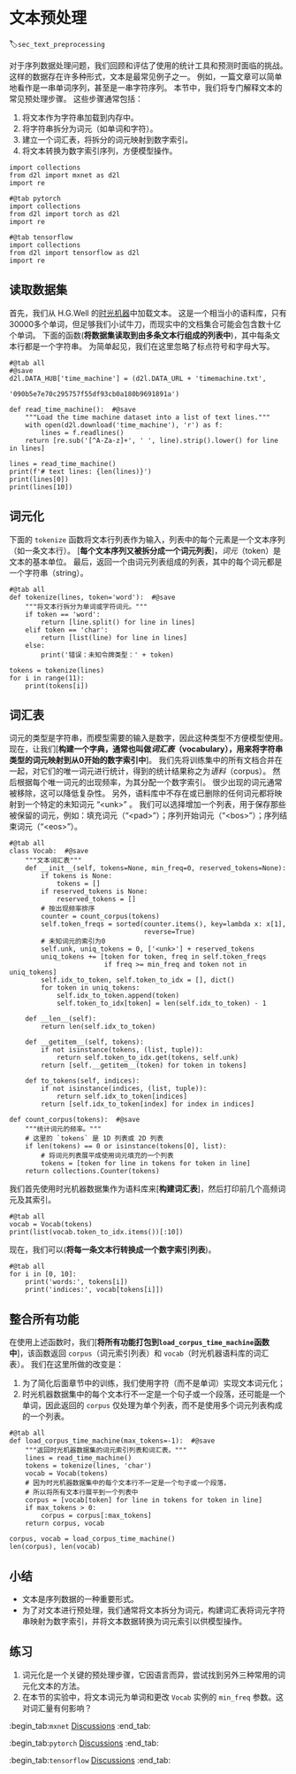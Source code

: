 # 文本预处理
:label:`sec_text_preprocessing`

对于序列数据处理问题，我们回顾和评估了使用的统计工具和预测时面临的挑战。
这样的数据存在许多种形式，文本是最常见例子之一。
例如，一篇文章可以简单地看作是一串单词序列，甚至是一串字符序列。
本节中，我们将专门解释文本的常见预处理步骤。
这些步骤通常包括：

1. 将文本作为字符串加载到内存中。
1. 将字符串拆分为词元（如单词和字符）。
1. 建立一个词汇表，将拆分的词元映射到数字索引。
1. 将文本转换为数字索引序列，方便模型操作。

```{.python .input}
import collections
from d2l import mxnet as d2l
import re
```

```{.python .input}
#@tab pytorch
import collections
from d2l import torch as d2l
import re
```

```{.python .input}
#@tab tensorflow
import collections
from d2l import tensorflow as d2l
import re
```

## 读取数据集

首先，我们从 H.G.Well 的[时光机器](http://www.gutenberg.org/ebooks/35)中加载文本。
这是一个相当小的语料库，只有30000多个单词，但足够我们小试牛刀，而现实中的文档集合可能会包含数十亿个单词。
下面的函数(**将数据集读取到由多条文本行组成的列表中**)，其中每条文本行都是一个字符串。
为简单起见，我们在这里忽略了标点符号和字母大写。

```{.python .input}
#@tab all
#@save
d2l.DATA_HUB['time_machine'] = (d2l.DATA_URL + 'timemachine.txt',
                                '090b5e7e70c295757f55df93cb0a180b9691891a')

def read_time_machine():  #@save
    """Load the time machine dataset into a list of text lines."""
    with open(d2l.download('time_machine'), 'r') as f:
        lines = f.readlines()
    return [re.sub('[^A-Za-z]+', ' ', line).strip().lower() for line in lines]

lines = read_time_machine()
print(f'# text lines: {len(lines)}')
print(lines[0])
print(lines[10])
```

## 词元化

下面的 `tokenize` 函数将文本行列表作为输入，列表中的每个元素是一个文本序列（如一条文本行）。
[**每个文本序列又被拆分成一个词元列表**]，*词元*（token）是文本的基本单位。
最后，返回一个由词元列表组成的列表，其中的每个词元都是一个字符串（string）。

```{.python .input}
#@tab all
def tokenize(lines, token='word'):  #@save
    """将文本行拆分为单词或字符词元。"""
    if token == 'word':
        return [line.split() for line in lines]
    elif token == 'char':
        return [list(line) for line in lines]
    else:
        print('错误：未知令牌类型：' + token)

tokens = tokenize(lines)
for i in range(11):
    print(tokens[i])
```

## 词汇表

词元的类型是字符串，而模型需要的输入是数字，因此这种类型不方便模型使用。
现在，让我们[**构建一个字典，通常也叫做*词汇表*（vocabulary），用来将字符串类型的词元映射到从$0$开始的数字索引中**]。
我们先将训练集中的所有文档合并在一起，对它们的唯一词元进行统计，得到的统计结果称之为*语料*（corpus）。
然后根据每个唯一词元的出现频率，为其分配一个数字索引。
很少出现的词元通常被移除，这可以降低复杂性。
另外，语料库中不存在或已删除的任何词元都将映射到一个特定的未知词元 “&lt;unk&gt;” 。
我们可以选择增加一个列表，用于保存那些被保留的词元，例如：填充词元（“&lt;pad&gt;”）；序列开始词元（“&lt;bos&gt;”）；序列结束词元（“&lt;eos&gt;”）。

```{.python .input}
#@tab all
class Vocab:  #@save
    """文本词汇表"""
    def __init__(self, tokens=None, min_freq=0, reserved_tokens=None):
        if tokens is None:
            tokens = []
        if reserved_tokens is None:
            reserved_tokens = [] 
        # 按出现频率排序
        counter = count_corpus(tokens)
        self.token_freqs = sorted(counter.items(), key=lambda x: x[1],
                                  reverse=True)
        # 未知词元的索引为0
        self.unk, uniq_tokens = 0, ['<unk>'] + reserved_tokens
        uniq_tokens += [token for token, freq in self.token_freqs
                        if freq >= min_freq and token not in uniq_tokens]
        self.idx_to_token, self.token_to_idx = [], dict()
        for token in uniq_tokens:
            self.idx_to_token.append(token)
            self.token_to_idx[token] = len(self.idx_to_token) - 1

    def __len__(self):
        return len(self.idx_to_token)

    def __getitem__(self, tokens):
        if not isinstance(tokens, (list, tuple)):
            return self.token_to_idx.get(tokens, self.unk)
        return [self.__getitem__(token) for token in tokens]

    def to_tokens(self, indices):
        if not isinstance(indices, (list, tuple)):
            return self.idx_to_token[indices]
        return [self.idx_to_token[index] for index in indices]

def count_corpus(tokens):  #@save
    """统计词元的频率。"""
    # 这里的 `tokens` 是 1D 列表或 2D 列表
    if len(tokens) == 0 or isinstance(tokens[0], list):
        # 将词元列表展平成使用词元填充的一个列表
        tokens = [token for line in tokens for token in line]
    return collections.Counter(tokens)
```

我们首先使用时光机器数据集作为语料库来[**构建词汇表**]，然后打印前几个高频词元及其索引。

```{.python .input}
#@tab all
vocab = Vocab(tokens)
print(list(vocab.token_to_idx.items())[:10])
```

现在，我们可以(**将每一条文本行转换成一个数字索引列表**)。

```{.python .input}
#@tab all
for i in [0, 10]:
    print('words:', tokens[i])
    print('indices:', vocab[tokens[i]])
```

## 整合所有功能

在使用上述函数时，我们[**将所有功能打包到`load_corpus_time_machine`函数中**]，该函数返回 `corpus`（词元索引列表）和 `vocab`（时光机器语料库的词汇表）。
我们在这里所做的改变是：
1. 为了简化后面章节中的训练，我们使用字符（而不是单词）实现文本词元化；
2. 时光机器数据集中的每个文本行不一定是一个句子或一个段落，还可能是一个单词，因此返回的 `corpus` 仅处理为单个列表，而不是使用多个词元列表构成的一个列表。

```{.python .input}
#@tab all
def load_corpus_time_machine(max_tokens=-1):  #@save
    """返回时光机器数据集的词元索引列表和词汇表。"""
    lines = read_time_machine()
    tokens = tokenize(lines, 'char')
    vocab = Vocab(tokens)
    # 因为时光机器数据集中的每个文本行不一定是一个句子或一个段落，
    # 所以将所有文本行展平到一个列表中
    corpus = [vocab[token] for line in tokens for token in line]
    if max_tokens > 0:
        corpus = corpus[:max_tokens]
    return corpus, vocab

corpus, vocab = load_corpus_time_machine()
len(corpus), len(vocab)
```

## 小结

* 文本是序列数据的一种重要形式。
* 为了对文本进行预处理，我们通常将文本拆分为词元，构建词汇表将词元字符串映射为数字索引，并将文本数据转换为词元索引以供模型操作。

## 练习

1. 词元化是一个关键的预处理步骤，它因语言而异，尝试找到另外三种常用的词元化文本的方法。
1. 在本节的实验中，将文本词元为单词和更改 `Vocab` 实例的 `min_freq` 参数。这对词汇量有何影响？

:begin_tab:`mxnet`
[Discussions](https://discuss.d2l.ai/t/2093)
:end_tab:

:begin_tab:`pytorch`
[Discussions](https://discuss.d2l.ai/t/2094)
:end_tab:

:begin_tab:`tensorflow`
[Discussions](https://discuss.d2l.ai/t/2095)
:end_tab:
